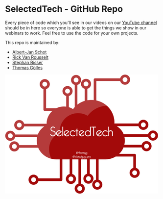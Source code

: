 # SelectedTech - GitHub Repo
Every piece of code which you'll see in our videos on our [YouTube channel](https://bit.ly/SelectedTech) should be in here so everyone is able to get the things we show in our webinars to work. Feel free to use the code for your own projects.

This repo is maintained by:
* [Albert-Jan Schot](https://twitter.com/appieschot)
* [Rick Van Rousselt](https://twitter.com/RickVanRousselt)
* [Stephan Bisser](https://twitter.com/cloudguy_pro)
* [Thomas Gölles](https://twitter.com/thomyg)

![alt text](https://github.com/selectedtech/Samples/blob/master/Media/selectedtech_logo.png "SelectedTech")
